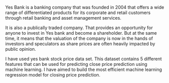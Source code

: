 Yes Bank is a banking company that was founded in 2004 that offers a wide
range of differentiated products for its corporate and retail customers through
retail banking and asset management services.

It is also a publically traded company. That provides an opportunity for anyone to invest in Yes bank and become a shareholder. But at the same time, it means that the valuation of the company is now in the hands of investors and speculators as share prices are often heavily impacted by public opinion.

I have used yes bank stock price data set. This dataset contains 5
different features that can be used for predicting close price prediction
using machine learning. I have aimed to build the most efficient machine learning regression model for closing price prediction.
